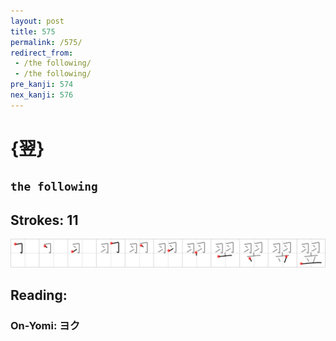 ```yaml
---
layout: post
title: 575
permalink: /575/
redirect_from:
 - /the following/
 - /the following/
pre_kanji: 574
nex_kanji: 576
---
```


# {翌}

## `the following`

## Strokes: 11

<div class="stroke"><img src="../images/E7BF8C.png" /></div>

## Reading:

### On-Yomi: ヨク
